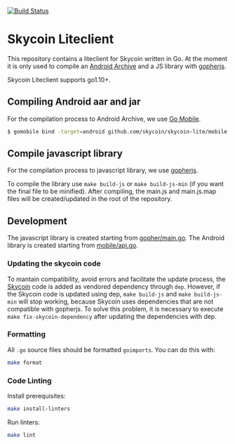[![Build Status](https://travis-ci.com/skycoin/skycoin-lite.svg?branch=master)](https://travis-ci.com/skycoin/skycoin-lite)

# Skycoin Liteclient

This repository contains a liteclient for Skycoin written in Go. At the moment it is only used to compile
an [Android Archive](https://developer.android.com/studio/projects/android-library.html)
and a JS library with [gopherjs](https://github.com/gopherjs/gopherjs).

Skycoin Liteclient supports go1.10+.

## Compiling Android aar and jar

For the compilation process to Android Archive, we use [Go Mobile](https://github.com/golang/mobile).

```bash
$ gomobile bind -target=android github.com/skycoin/skycoin-lite/mobile
```

## Compile javascript library

For the compilation process to javascript library, we use [gopherjs](https://github.com/gopherjs/gopherjs).

To compile the library use `make build-js` or `make build-js-min` (if you want the final file to be minified).
After compiling, the main.js and main.js.map files will be created/updated in the root of the repository.

## Development

The javascript library is created starting from [gopher/main.go](gopher/main.go). The Android library is
created starting from [mobile/api.go](mobile/api.go).

### Updating the skycoin code

To mantain compatibility, avoid errors and facilitate the update process, the
[Skycoin](https://github.com/skycoin/skycoin) code is added as vendored dependency through `dep`. However,
if the Skycoin code is updated using dep, `make build-js` and `make build-js-min` will stop working,
because Skycoin uses dependencies that are not compatible with gopherjs. To solve this problem, it is
necessary to execute `make fix-skycoin-dependency` after updating the dependencies with dep.

### Formatting

All `.go` source files should be formatted `goimports`.  You can do this with:

```sh
make format
```

### Code Linting

Install prerequisites:

```sh
make install-linters
```

Run linters:

```sh
make lint